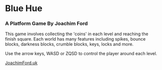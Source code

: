 # Blue Hue
### A Platform Game By Joachim Ford

This game involves collecting the 'coins' in each level and reaching the finish square.
Each world has many features including spikes, bounce blocks, darkness blocks, crumble blocks, keys, locks and more.

Use the arrow keys, WASD or ZQSD to control the player around each level.

[JoachimFord.uk](https://joachimford.uk)
